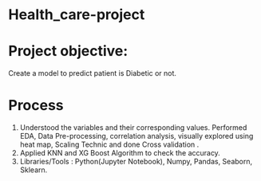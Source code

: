 # Health_care-project
# Project objective:
  Create a model to predict patient is Diabetic or not.
# Process
1. Understood the variables and their corresponding values. Performed EDA, Data Pre-processing, correlation analysis, visually explored using heat map, Scaling Technic and done Cross validation .
2. Applied KNN and XG Boost Algorithm to check the accuracy.
3. Libraries/Tools : Python(Jupyter Notebook), Numpy, Pandas, Seaborn, Sklearn.

